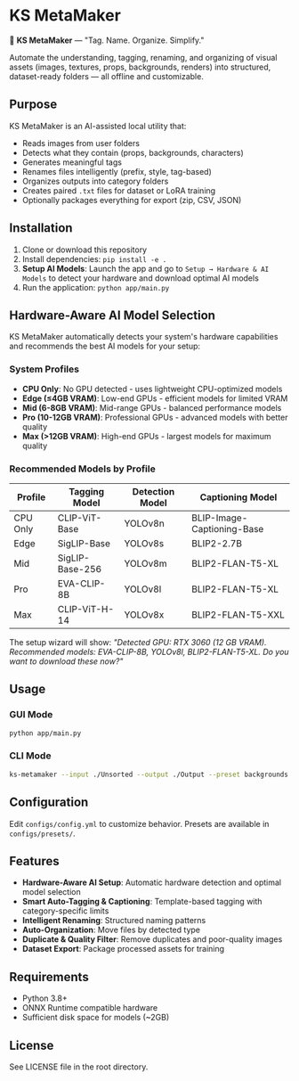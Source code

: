 # KS MetaMaker

🧠 **KS MetaMaker** — "Tag. Name. Organize. Simplify."

Automate the understanding, tagging, renaming, and organizing of visual assets (images, textures, props, backgrounds, renders) into structured, dataset-ready folders — all offline and customizable.

## Purpose

KS MetaMaker is an AI-assisted local utility that:

* Reads images from user folders
* Detects what they contain (props, backgrounds, characters)
* Generates meaningful tags
* Renames files intelligently (prefix, style, tag-based)
* Organizes outputs into category folders
* Creates paired `.txt` files for dataset or LoRA training
* Optionally packages everything for export (zip, CSV, JSON)

## Installation

1. Clone or download this repository
2. Install dependencies: `pip install -e .`
3. **Setup AI Models**: Launch the app and go to `Setup → Hardware & AI Models` to detect your hardware and download optimal AI models
4. Run the application: `python app/main.py`

## Hardware-Aware AI Model Selection

KS MetaMaker automatically detects your system's hardware capabilities and recommends the best AI models for your setup:

### System Profiles
- **CPU Only**: No GPU detected - uses lightweight CPU-optimized models
- **Edge (≤4GB VRAM)**: Low-end GPUs - efficient models for limited VRAM
- **Mid (6-8GB VRAM)**: Mid-range GPUs - balanced performance models
- **Pro (10-12GB VRAM)**: Professional GPUs - advanced models with better quality
- **Max (>12GB VRAM)**: High-end GPUs - largest models for maximum quality

### Recommended Models by Profile

| Profile | Tagging Model | Detection Model | Captioning Model |
|---------|---------------|-----------------|------------------|
| CPU Only | CLIP-ViT-Base | YOLOv8n | BLIP-Image-Captioning-Base |
| Edge | SigLIP-Base | YOLOv8s | BLIP2-2.7B |
| Mid | SigLIP-Base-256 | YOLOv8m | BLIP2-FLAN-T5-XL |
| Pro | EVA-CLIP-8B | YOLOv8l | BLIP2-FLAN-T5-XL |
| Max | CLIP-ViT-H-14 | YOLOv8x | BLIP2-FLAN-T5-XXL |

The setup wizard will show: *"Detected GPU: RTX 3060 (12 GB VRAM). Recommended models: EVA-CLIP-8B, YOLOv8l, BLIP2-FLAN-T5-XL. Do you want to download these now?"*

## Usage

### GUI Mode
```bash
python app/main.py
```

### CLI Mode
```bash
ks-metamaker --input ./Unsorted --output ./Output --preset backgrounds --rename true --organize true --export dataset
```

## Configuration

Edit `configs/config.yml` to customize behavior. Presets are available in `configs/presets/`.

## Features

- **Hardware-Aware AI Setup**: Automatic hardware detection and optimal model selection
- **Smart Auto-Tagging & Captioning**: Template-based tagging with category-specific limits
- **Intelligent Renaming**: Structured naming patterns
- **Auto-Organization**: Move files by detected type
- **Duplicate & Quality Filter**: Remove duplicates and poor-quality images
- **Dataset Export**: Package processed assets for training

## Requirements

- Python 3.8+
- ONNX Runtime compatible hardware
- Sufficient disk space for models (~2GB)

## License

See LICENSE file in the root directory.